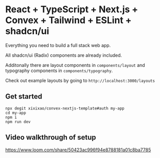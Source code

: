 # React + TypeScript + Next.js + Convex + Tailwind + ESLint + shadcn/ui

Everything you need to build a full stack web app.

All shadcn/ui (Radix) components are already included.

Additonally there are layout components in `components/layout` and typography components in `components/typography`.

Check out example layouts by going to `http://localhost:3000/layouts`

## Get started

```
npx degit xixixao/convex-nextjs-template#auth my-app
cd my-app
npm i
npm run dev
```

## Video walkthrough of setup

https://www.loom.com/share/50423ac996f94e8788181a01c8ba7785
